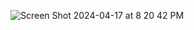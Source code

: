 ![Screen Shot 2024-04-17 at 8 20 42 PM](https://github.com/derferickc/Compose-Quadrants-UI/assets/12961257/c0e0bec7-18d9-452c-acaf-7afd666d63f2)
